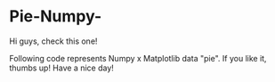 # Pie-Numpy-
Hi guys, check this one!

Following code represents Numpy x Matplotlib data "pie".
If you like it, thumbs up!
Have a nice day!
